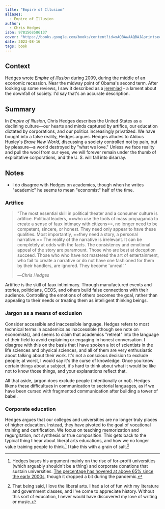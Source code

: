 ```yaml
---
title: "Empire of Illusion"
aliases:
  - Empire of Illusion
author:
  - Chris Hedges
isbn: 9781568586137
cover: "https://books.google.com/books/content?id=xAQBAwAAQBAJ&printsec=frontcover&img=1&zoom=1&edge=curl&source=gbs_api"
date: 2023-08-16
tags: book
---
```

## Context
Hedges wrote *Empire of Illusion* during 2009, during the middle of an economic recession. Near the midway point of Obama's second term. After looking up some reviews, I saw it described as a [jeremiad](https://en.wikipedia.org/wiki/Jeremiad) - a lament about the downfall of society. I'd say that's an accurate description.

## Summary
In *Empire of Illusion*, Chris Hedges describes the United States as a declining culture—our hearts and minds captured by artifice, our education dictated by corporations, and our politics increasingly privatized. We have bought into a false reality, Hedges argues.  Hedges alludes to Aldous Huxley's *Brave New World*, discussing a society controlled not by pain, but by pleasure—a world destroyed by "what we love." Unless we face reality and pull the wool from our eyes, we will forever remain under the thumb of exploitative corporations, and the U. S. will fall into disarray.

## Notes
- I do disagree with Hedges on academics, though when he writes "academic" he seems to mean "economist" half of the time.

### Artifice
> "The most essential skill in political theater and a consumer culture is artifice. Political leaders, ==who use the tools of mass propaganda to create a sense of faux intimacy with citizens==, no longer need to be competent, sincere, or honest. They need only appear to have these qualities. Most importantly, ==they need a story, a personal narrative.== The reality of the narrative is irrelevant. It can be completely at odds with the facts. The consistency and emotional appeal of the story are paramount. Those who are best at deception succeed. Those who who have not mastered the art of entertainment, who fail to create a narrative or do not have one fashioned for them by their handlers, are ignored. They become 'unreal.'"
> 
> —<cite>Chris Hedges</cite>

Artifice is the skill of faux intimimacy. Through manufactured events and stories, politicians, CEOS, and others build false connections with their audience. Controlling the emotions of others becomes the goal, rather than appealing to their needs or treating them as intelligent thinking beings.

### Jargon as a means of exclusion
Consider accessible and inaccessible language. Hedges refers to most technical terms in academics as inaccessible (though see note on economists), and seems to claim that academics "retreat" into the language of their field to avoid explaining or engaging in honest conversation. I disagree with this on the basis that I have spoken a lot of scientists in the life sciences and physical sciences, and all of them are very enthusiastic about talking about their work. It's not a conscious decision to exclude people; at worst, I would say it's the curse of knowledge. Once you know certain things about a subject, it's hard to think about what it would be like not to know those things, and your explanations reflect that.

All that aside, jargon does exclude people (intentionally or not). Hedges likens these difficultues in communication to sectorial languages, as if we have been cursed with fragmented communication after building a tower of babel.

### Corporate education
Hedges argues that our colleges and universities are no longer truly places of higher education. Instead, they have pivoted to the goal of vocational training and certification. We focus on teaching memorization and regurgitation, not synthesis or true composition. This gets back to the typical thing I hear about liberal arts educations, and how we no longer value training people to think.[^1] I take this with a grain of salt.[^2]

[^1]: Hedges bases his argument mainly on the rise of for-profit universities (which arguably shouldn't be a thing) and corporate donations that sustain universities. [The percentage has hovered at above 65% since the early 2000s](https://www.bestcolleges.com/research/college-enrollment-statistics/),  though it dropped a bit during the pandemic.
[^2]: That being said, I love the liberal arts. I had a lot of fun with my literature and government classes, and I've come to appreciate history. Without this sort of education, I never would have discovered my love of writing or music.